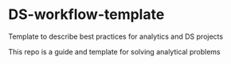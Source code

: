 # DS-workflow-template
Template to describe best practices for analytics and DS projects

This repo is a guide and template for solving analytical problems
